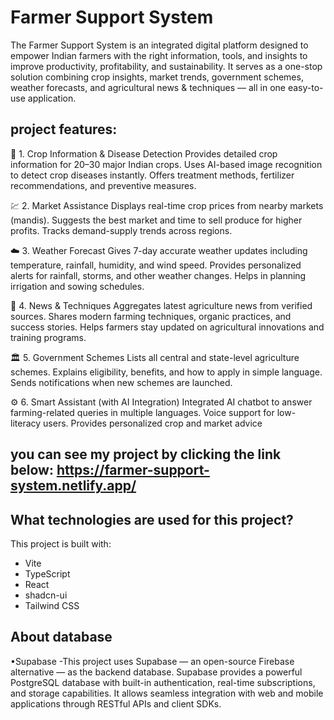 # Farmer Support System 

The Farmer Support System is an integrated digital platform designed to empower Indian farmers with the right information, tools, and insights to improve productivity, profitability, and sustainability. It serves as a one-stop solution combining crop insights, market trends, government schemes, weather forecasts, and agricultural news & techniques — all in one easy-to-use application.

## project features:

🌱 1. Crop Information & Disease Detection
Provides detailed crop information for 20–30 major Indian crops.
Uses AI-based image recognition to detect crop diseases instantly.
Offers treatment methods, fertilizer recommendations, and preventive measures.


💹 2. Market Assistance
Displays real-time crop prices from nearby markets (mandis).
Suggests the best market and time to sell produce for higher profits.
Tracks demand-supply trends across regions.

☁️ 3. Weather Forecast
Gives 7-day accurate weather updates including temperature, rainfall, humidity, and wind speed.
Provides personalized alerts for rainfall, storms, and other weather changes.
Helps in planning irrigation and sowing schedules.

📰 4. News & Techniques
Aggregates latest agriculture news from verified sources.
Shares modern farming techniques, organic practices, and success stories.
Helps farmers stay updated on agricultural innovations and training programs.

🏛️ 5. Government Schemes
Lists all central and state-level agriculture schemes.
Explains eligibility, benefits, and how to apply in simple language.
Sends notifications when new schemes are launched.

⚙️ 6. Smart Assistant (with AI Integration)
Integrated AI chatbot to answer farming-related queries in multiple languages.
Voice support for low-literacy users.
Provides personalized crop and market advice

## you can see my project by clicking the link below: https://farmer-support-system.netlify.app/

## What technologies are used for this project?

This project is built with:
- Vite
- TypeScript
- React
- shadcn-ui
- Tailwind CSS
  
## About database 
•Supabase -This project uses Supabase — an open-source Firebase alternative — as the backend database. Supabase provides a powerful PostgreSQL database with built-in authentication, real-time subscriptions, and storage capabilities. It allows seamless integration with web and mobile applications through RESTful APIs and client SDKs.
